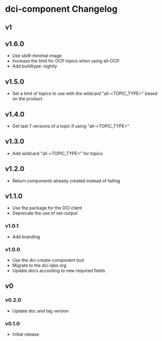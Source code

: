 # dci-component Changelog

## v1

## v1.6.0

- Use ubi9-minimal image
- Increase the limit for OCP topics when using all-OCP.
- Add buildtype: nightly

## v1.5.0

- Set a limit of topics to use with the wildcard "all-<TOPIC_TYPE>" based on the product.

## v1.4.0

- Get last 7 versions of a topic if using "all-<TOPIC_TYPE>"

## v1.3.0

- Add wildcard "all-<TOPIC_TYPE>" for topics

## v1.2.0

- Return components already created instead of failing

## v1.1.0

- Use the package for the DCI client
- Deprecate the use of set-output

### v1.0.1

- Add branding

### v1.0.0

- Use the dci-create-component tool
- Migrate to the dci-labs org
- Update docs according to new required fields

## v0

### v0.2.0

- Update doc and tag version

### v0.1.0

- Initial release
